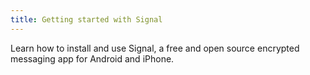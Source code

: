 ```yaml
---
title: Getting started with Signal
---
```

Learn how to install and use Signal, a free and open source encrypted messaging app for Android and iPhone.
